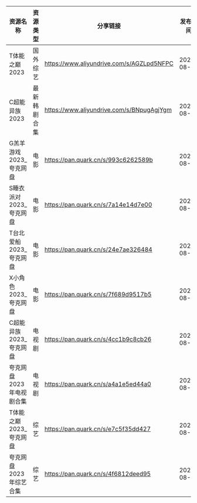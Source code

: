 | 资源名称            | 资源类型   | 分享链接                                      | 发布时间       |
| --------------- | ------ | ----------------------------------------- | ---------- |
| T体能之巅2023       | 国外综艺   | https://www.aliyundrive.com/s/AGZLpd5NFPC | 2023-08-17 |
| C超能异族2023       | 最新韩剧合集 | https://www.aliyundrive.com/s/BNpugAgjYgm | 2023-08-17 |
| G羔羊游戏2023_夸克网盘  | 电影     | https://pan.quark.cn/s/993c6262589b       | 2023-08-17 |
| S睡衣派对2023_夸克网盘  | 电影     | https://pan.quark.cn/s/7a14e14d7e00       | 2023-08-17 |
| T台北爱船2023_夸克网盘  | 电影     | https://pan.quark.cn/s/24e7ae326484       | 2023-08-17 |
| X小角色2023_夸克网盘   | 电影     | https://pan.quark.cn/s/7f689d9517b5       | 2023-08-17 |
| C超能异族2023_夸克网盘  | 电视剧    | https://pan.quark.cn/s/4cc1b9c8cb26       | 2023-08-17 |
| 夸克网盘2023年电视剧合集	 | 电视剧    | https://pan.quark.cn/s/a4a1e5ed44a0       | 2023-08-17 |
| T体能之巅2023_夸克网盘  | 综艺     | https://pan.quark.cn/s/e7c5f35dd427       | 2023-08-17 |
| 夸克网盘2023年综艺合集   | 综艺     | https://pan.quark.cn/s/4f6812deed95       | 2023-08-17 |
